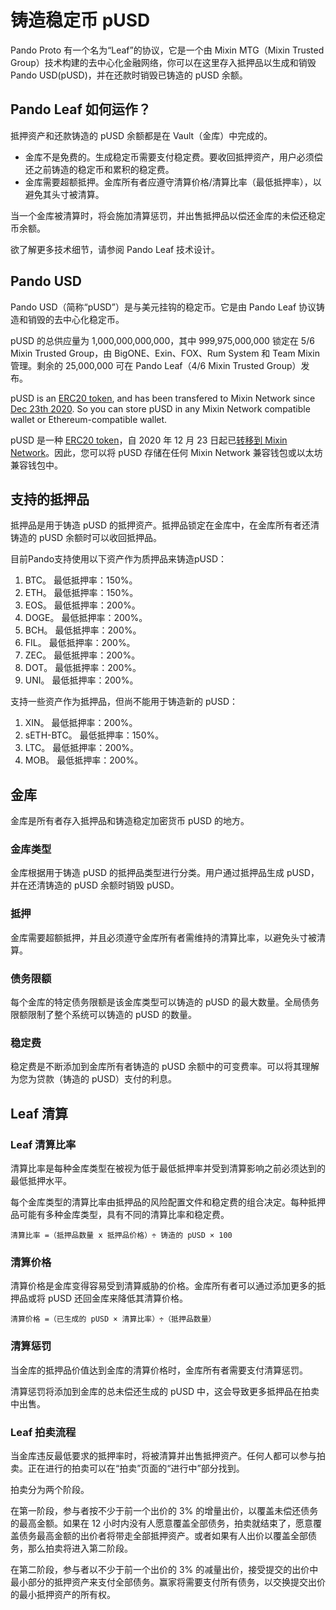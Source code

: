# 铸造稳定币 pUSD

Pando Proto 有一个名为“Leaf”的协议，它是一个由 Mixin MTG（Mixin Trusted Group）技术构建的去中心化金融网络，你可以在这里存入抵押品以生成和销毁 Pando USD(pUSD)，并在还款时销毁已铸造的 pUSD 余额。

## Pando Leaf 如何运作？

抵押资产和还款铸造的 pUSD 余额都是在 Vault（金库）中完成的。

- 金库不是免费的。生成稳定币需要支付稳定费。要收回抵押资产，用户必须偿还之前铸造的稳定币和累积的稳定费。
- 金库需要超额抵押。金库所有者应遵守清算价格/清算比率（最低抵押率），以避免其头寸被清算。

当一个金库被清算时，将会施加清算惩罚，并出售抵押品以偿还金库的未偿还稳定币余额。

欲了解更多技术细节，请参阅 Pando Leaf 技术设计。

## Pando USD

Pando USD（简称“pUSD”）是与美元挂钩的稳定币。它是由 Pando Leaf 协议铸造和销毁的去中心化稳定币。

pUSD 的总供应量为 1,000,000,000,000，其中 999,975,000,000 锁定在 5/6 Mixin Trusted Group，由 BigONE、Exin、FOX、Rum System 和 Team Mixin 管理。剩余的 25,000,000 可在 Pando Leaf（4/6 Mixin Trusted Group）发布。

pUSD is an [ERC20 token](https://etherscan.io/address/0xdbaef6da45984a9329c2640d19dcb9f62dc2ab66), and has been transfered to Mixin Network since [Dec 23th 2020](https://etherscan.io/tx/0xccd66572e85d66cc05d50e2a16be0eb2348e34cedd34df89113e4b515caaf210). So you can store pUSD in any Mixin Network compatible wallet or Ethereum-compatible wallet.

pUSD 是一种 [ERC20 token](https://etherscan.io/address/0xdbaef6da45984a9329c2640d19dcb9f62dc2ab66)，自 2020 年 12 月 23 日起已[转移到 Mixin Network](https://etherscan.io/tx/0xccd66572e85d66cc05d50e2a16be0eb2348e34cedd34df89113e4b515caaf210)。因此，您可以将 pUSD 存储在任何 Mixin Network 兼容钱包或以太坊兼容钱包中。

## 支持的抵押品

抵押品是用于铸造 pUSD 的抵押资产。抵押品锁定在金库中，在金库所有者还清铸造的 pUSD 余额时可以收回抵押品。

目前Pando支持使用以下资产作为质押品来铸造pUSD：

1. BTC。 最低抵押率：150%。
2. ETH。 最低抵押率：150%。
3. EOS。 最低抵押率：200%。
4. DOGE。 最低抵押率：200%。
5. BCH。 最低抵押率：200%。
6. FIL。 最低抵押率：200%。
7. ZEC。 最低抵押率：200%。
8. DOT。 最低抵押率：200%。
9. UNI。 最低抵押率：200%。

支持一些资产作为抵押品，但尚不能用于铸造新的 pUSD：

1. XIN。 最低抵押率：200%。
2. sETH-BTC。 最低抵押率：150%。
3. LTC。 最低抵押率：200%。
3. MOB。 最低抵押率：200%。

## 金库

金库是所有者存入抵押品和铸造稳定加密货币 pUSD 的地方。

### 金库类型

金库根据用于铸造 pUSD 的抵押品类型进行分类。用户通过抵押品生成 pUSD，并在还清铸造的 pUSD 余额时销毁 pUSD。

### 抵押

金库需要超额抵押，并且必须遵守金库所有者需维持的清算比率，以避免头寸被清算。

### 债务限额

每个金库的特定债务限额是该金库类型可以铸造的 pUSD 的最大数量。全局债务限额限制了整个系统可以铸造的 pUSD 的数量。

### 稳定费

稳定费是不断添加到金库所有者铸造的 pUSD 余额中的可变费率。可以将其理解为您为贷款（铸造的 pUSD）支付的利息。


## Leaf 清算

### Leaf 清算比率

清算比率是每种金库类型在被视为低于最低抵押率并受到清算影响之前必须达到的最低抵押水平。

每个金库类型的清算比率由抵押品的风险配置文件和稳定费的组合决定。每种抵押品可能有多种金库类型，具有不同的清算比率和稳定费。

```
清算比率 =（抵押品数量 x 抵押品价格）÷ 铸造的 pUSD × 100
```

### 清算价格

清算价格是金库变得容易受到清算威胁的价格。金库所有者可以通过添加更多的抵押品或将 pUSD 还回金库来降低其清算价格。

```
清算价格 =（已生成的 pUSD × 清算比率）÷（抵押品数量）
```

### 清算惩罚

当金库的抵押品价值达到金库的清算价格时，金库所有者需要支付清算惩罚。

清算惩罚将添加到金库的总未偿还生成的 pUSD 中，这会导致更多抵押品在拍卖中出售。

### Leaf 拍卖流程

当金库违反最低要求的抵押率时，将被清算并出售抵押资产。任何人都可以参与拍卖。正在进行的拍卖可以在“拍卖”页面的“进行中”部分找到。

拍卖分为两个阶段。

在第一阶段，参与者按不少于前一个出价的 3% 的增量出价，以覆盖未偿还债务的最高金额。如果在 12 小时内没有人愿意覆盖全部债务，拍卖就结束了，愿意覆盖债务最高金额的出价者将带走全部抵押资产。或者如果有人出价以覆盖全部债务，那么拍卖将进入第二阶段。

在第二阶段，参与者以不少于前一个出价的 3% 的减量出价，接受提交的出价中最小部分的抵押资产来支付全部债务。赢家将需要支付所有债务，以交换提交出价的最小抵押资产的所有权。